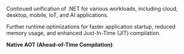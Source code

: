 Continued unification of .NET for various workloads, including cloud, desktop, mobile, IoT, and AI applications.

Further runtime optimizations for faster application startup, reduced memory usage, and enhanced Just-In-Time (JIT) compilation.

**Native AOT (Ahead-of-Time Compilation)**: